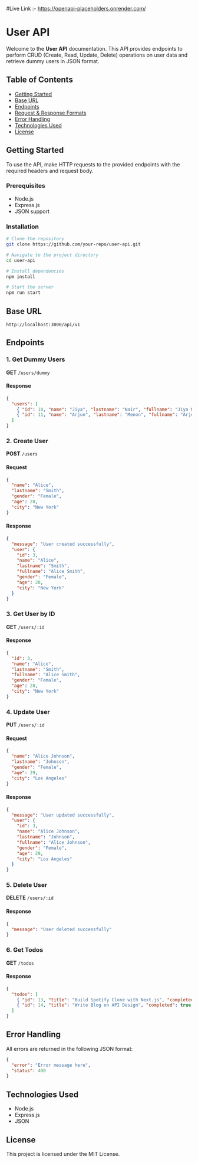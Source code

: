 
#Live Link :- https://openapi-placeholders.onrender.com/
# User API

Welcome to the **User API** documentation. This API provides endpoints to perform CRUD (Create, Read, Update, Delete) operations on user data and retrieve dummy users in JSON format.

## Table of Contents
- [Getting Started](#getting-started)
- [Base URL](#base-url)
- [Endpoints](#endpoints)
- [Request & Response Formats](#request--response-formats)
- [Error Handling](#error-handling)
- [Technologies Used](#technologies-used)
- [License](#license)

## Getting Started
To use the API, make HTTP requests to the provided endpoints with the required headers and request body.

### Prerequisites
- Node.js
- Express.js
- JSON support

### Installation
```bash
# Clone the repository
git clone https://github.com/your-repo/user-api.git

# Navigate to the project directory
cd user-api

# Install dependencies
npm install

# Start the server
npm run start
```

## Base URL
```
http://localhost:3000/api/v1
```

## Endpoints
### 1. Get Dummy Users
**GET** `/users/dummy`
#### Response
```json
{
  "users": [
    { "id": 10, "name": "Jiya", "lastname": "Nair", "fullname": "Jiya Nair", "gender": "Female", "age": 22, "city": "Kochi" },
    { "id": 11, "name": "Arjun", "lastname": "Menon", "fullname": "Arjun Menon", "gender": "Male", "age": 25, "city": "Chennai" }
  ]
}
```

### 2. Create User
**POST** `/users`
#### Request
```json
{
  "name": "Alice",
  "lastname": "Smith",
  "gender": "Female",
  "age": 28,
  "city": "New York"
}
```
#### Response
```json
{
  "message": "User created successfully",
  "user": {
    "id": 3,
    "name": "Alice",
    "lastname": "Smith",
    "fullname": "Alice Smith",
    "gender": "Female",
    "age": 28,
    "city": "New York"
  }
}
```

### 3. Get User by ID
**GET** `/users/:id`
#### Response
```json
{
  "id": 3,
  "name": "Alice",
  "lastname": "Smith",
  "fullname": "Alice Smith",
  "gender": "Female",
  "age": 28,
  "city": "New York"
}
```

### 4. Update User
**PUT** `/users/:id`
#### Request
```json
{
  "name": "Alice Johnson",
  "lastname": "Johnson",
  "gender": "Female",
  "age": 29,
  "city": "Los Angeles"
}
```
#### Response
```json
{
  "message": "User updated successfully",
  "user": {
    "id": 3,
    "name": "Alice Johnson",
    "lastname": "Johnson",
    "fullname": "Alice Johnson",
    "gender": "Female",
    "age": 29,
    "city": "Los Angeles"
  }
}
```

### 5. Delete User
**DELETE** `/users/:id`
#### Response
```json
{
  "message": "User deleted successfully"
}
```

### 6. Get Todos
**GET** `/todos`
#### Response
```json
{
  "todos": [
    { "id": 13, "title": "Build Spotify Clone with Next.js", "completed": false, "priority": "Low", "date": "2025-03-30" },
    { "id": 14, "title": "Write Blog on API Design", "completed": true, "priority": "High", "date": "2025-03-10" }
  ]
}
```

## Error Handling
All errors are returned in the following JSON format:
```json
{
  "error": "Error message here",
  "status": 400
}
```

## Technologies Used
- Node.js
- Express.js
- JSON

## License
This project is licensed under the MIT License.

